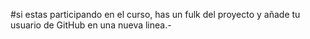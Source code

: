 #si estas participando en el curso,  has un fulk del proyecto y añade tu usuario de GitHub en una nueva linea.- 
